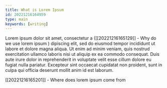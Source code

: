 ```yaml
---
title: What is Lorem Ipsum
id: 20221216164959
type: main
keywords: [writing]
---
```


Lorem ipsum dolor sit amet, consectetur a ([[20221216165129]] - Why do we use lorem ipsum ) dipiscing elit, sed do eiusmod tempor incididunt ut labore et dolore magna aliqua. Ut enim ad minim veniam, quis nostrud exercitation ullamco laboris nisi ut aliquip ex ea commodo consequat. Duis aute irure dolor in reprehenderit in voluptate velit esse cillum dolore eu fugiat nulla pariatur. Excepteur sint occaecat cupidatat non proident, sunt in culpa qui officia deserunt mollit anim id est laborum.

[[20221216165201]] - Where does lorem ipsum come from

